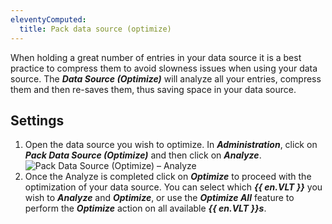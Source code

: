 ```yaml
---
eleventyComputed:
  title: Pack data source (optimize)
---
```

When holding a great number of entries in your data source it is a best practice to compress them to avoid slowness issues when using your data source. The ***Data Source (Optimize)*** will analyze all your entries, compress them and then re-saves them, thus saving space in your data source. 

## Settings 

1. Open the data source you wish to optimize. In ***Administration***, click on ***Pack Data Source (Optimize)*** and then click on ***Analyze***.  
![Pack Data Source (Optimize) – Analyze](https://webdevolutions.azureedge.net/docs/en/rdm/windows/clip10764.png) 
1. Once the Analyze is completed click on ***Optimize*** to proceed with the optimization of your data source. You can select which ***{{ en.VLT }}*** you wish to ***Analyze*** and ***Optimize***, or use the ***Optimize All*** feature to perform the ***Optimize*** action on all available ***{{ en.VLT }}s***. 
